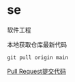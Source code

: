 # se
软件工程


本地获取仓库最新代码
```
git pull origin main
```

[Pull Request提交代码](https://blog.csdn.net/CY2333333/article/details/113731490)
